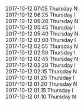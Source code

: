 2017-10-12 07:05 Thursday  N  
2017-10-12 06:25 Thursday  I  
2017-10-12 06:20 Thursday  N  
2017-10-12 05:45 Thursday  I  
2017-10-12 05:40 Thursday  N  
2017-10-12 03:00 Thursday  I  
2017-10-12 02:55 Thursday  N  
2017-10-12 02:50 Thursday  I  
2017-10-12 02:45 Thursday  N  
2017-10-12 02:20 Thursday  I  
2017-10-12 02:15 Thursday  N  
2017-10-12 01:25 Thursday  I  
2017-10-12 01:20 Thursday  N  
2017-10-12 01:15 Thursday  I  
2017-10-12 01:10 Thursday  N  
